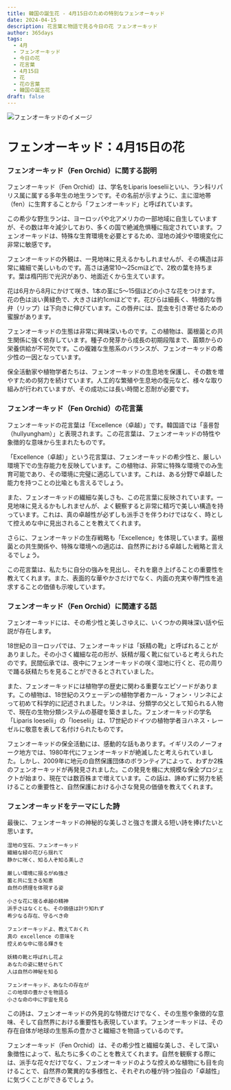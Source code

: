 ```yaml
---
title: 韓国の誕生花 - 4月15日のための特別なフェンオーキッド
date: 2024-04-15
description: 花言葉と物語で見る今日の花 フェンオーキッド
author: 365days
tags:
  - 4月
  - フェンオーキッド
  - 今日の花
  - 花言葉
  - 4月15日
  - 花
  - 花の言葉
  - 韓国の誕生花
draft: false
---
```



![フェンオーキッドのイメージ](https://cdn.pixabay.com/photo/2018/04/22/14/37/plant-3341215_960_720.jpg#center)


# フェンオーキッド：4月15日の花

### フェンオーキッド（Fen Orchid）に関する説明

フェンオーキッド（Fen Orchid）は、学名をLiparis loeseliiといい、ラン科リパリス属に属する多年生の地生ランです。その名前が示すように、主に湿地帯（fen）に生育することから「フェンオーキッド」と呼ばれています。

この希少な野生ランは、ヨーロッパや北アメリカの一部地域に自生していますが、その数は年々減少しており、多くの国で絶滅危惧種に指定されています。フェンオーキッドは、特殊な生育環境を必要とするため、湿地の減少や環境変化に非常に敏感です。

フェンオーキッドの外観は、一見地味に見えるかもしれませんが、その構造は非常に繊細で美しいものです。高さは通常10〜25cmほどで、2枚の葉を持ちます。葉は楕円形で光沢があり、地面近くから生えています。

花は6月から8月にかけて咲き、1本の茎に5〜15個ほどの小さな花をつけます。花の色は淡い黄緑色で、大きさは約1cmほどです。花びらは細長く、特徴的な唇弁（リップ）は下向きに伸びています。この唇弁には、昆虫を引き寄せるための蜜腺があります。

フェンオーキッドの生態は非常に興味深いものです。この植物は、菌根菌との共生関係に強く依存しています。種子の発芽から成長の初期段階まで、菌類からの栄養供給が不可欠です。この複雑な生態系のバランスが、フェンオーキッドの希少性の一因となっています。

保全活動家や植物学者たちは、フェンオーキッドの生息地を保護し、その数を増やすための努力を続けています。人工的な繁殖や生息地の復元など、様々な取り組みが行われていますが、その成功には長い時間と忍耐が必要です。

### フェンオーキッド（Fen Orchid）の花言葉

フェンオーキッドの花言葉は「Excellence（卓越）」です。韓国語では「훌륭함（hullyungham）」と表現されます。この花言葉は、フェンオーキッドの特性や象徴的な意味から生まれたものです。

「Excellence（卓越）」という花言葉は、フェンオーキッドの希少性と、厳しい環境下での生存能力を反映しています。この植物は、非常に特殊な環境でのみ生育可能であり、その環境に完璧に適応しています。これは、ある分野で卓越した能力を持つことの比喩とも言えるでしょう。

また、フェンオーキッドの繊細な美しさも、この花言葉に反映されています。一見地味に見えるかもしれませんが、よく観察すると非常に精巧で美しい構造を持っています。これは、真の卓越性が必ずしも派手さを伴うわけではなく、時として控えめな中に見出されることを教えてくれます。

さらに、フェンオーキッドの生存戦略も「Excellence」を体現しています。菌根菌との共生関係や、特殊な環境への適応は、自然界における卓越した戦略と言えるでしょう。

この花言葉は、私たちに自分の強みを見出し、それを磨き上げることの重要性を教えてくれます。また、表面的な華やかさだけでなく、内面の充実や専門性を追求することの価値も示唆しています。

### フェンオーキッド（Fen Orchid）に関連する話

フェンオーキッドには、その希少性と美しさゆえに、いくつかの興味深い話や伝説が存在します。

18世紀のヨーロッパでは、フェンオーキッドは「妖精の靴」と呼ばれることがありました。その小さく繊細な花の形が、妖精が履く靴に似ていると考えられたのです。民間伝承では、夜中にフェンオーキッドの咲く湿地に行くと、花の周りで踊る妖精たちを見ることができるとされていました。

また、フェンオーキッドには植物学の歴史に関わる重要なエピソードがあります。この植物は、18世紀のスウェーデンの植物学者カール・フォン・リンネによって初めて科学的に記述されました。リンネは、分類学の父として知られる人物で、現在の生物分類システムの基礎を築きました。フェンオーキッドの学名「Liparis loeselii」の「loeselii」は、17世紀のドイツの植物学者ヨハネス・レーゼルに敬意を表して名付けられたものです。

フェンオーキッドの保全活動には、感動的な話もあります。イギリスのノーフォーク地方では、1980年代にフェンオーキッドが絶滅したと考えられていました。しかし、2009年に地元の自然保護団体のボランティアによって、わずか2株のフェンオーキッドが再発見されました。この発見を機に大規模な保全プロジェクトが始まり、現在では数百株まで増えています。この話は、諦めずに努力を続けることの重要性と、自然保護における小さな発見の価値を教えてくれます。

### フェンオーキッドをテーマにした詩

最後に、フェンオーキッドの神秘的な美しさと強さを讃える短い詩を捧げたいと思います。

```
湿地の宝石、フェンオーキッド
繊細な緑の花びら揺れて
静かに咲く、知る人ぞ知る美しさ

厳しい環境に揺るがぬ強さ
菌と共に生きる知恵
自然の摂理を体現する姿

小さな花に宿る卓越の精神
派手さはなくとも、その価値は計り知れず
希少なる存在、守るべき命

フェンオーキッドよ、教えておくれ
真の excellence の意味を
控えめな中に宿る輝きを

妖精の靴と呼ばれし花よ
あなたの姿に魅せられて
人は自然の神秘を知る

フェンオーキッド、あなたの存在が
この地球の豊かさを物語る
小さな命の中に宇宙を見る
```

この詩は、フェンオーキッドの外見的な特徴だけでなく、その生態や象徴的な意味、そして自然界における重要性も表現しています。フェンオーキッドは、その存在自体が地球の生態系の豊かさと繊細さを物語っているのです。

フェンオーキッド（Fen Orchid）は、その希少性と繊細な美しさ、そして深い象徴性によって、私たちに多くのことを教えてくれます。自然を観察する際には、派手な花々だけでなく、フェンオーキッドのような控えめな植物にも目を向けることで、自然界の驚異的な多様性と、それぞれの種が持つ独自の「卓越性」に気づくことができるでしょう。
